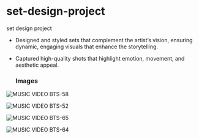 # set-design-project
set design project

- Designed and styled sets that complement the artist’s vision, ensuring dynamic, engaging visuals that enhance the storytelling.
- Captured high-quality shots that highlight emotion, movement, and aesthetic appeal.

  ### Images
  
![MUSIC VIDEO BTS-58](https://github.com/user-attachments/assets/10a42b34-028a-4401-8cab-5ec033b1fd8b)

![MUSIC VIDEO BTS-52](https://github.com/user-attachments/assets/a8e0bf06-f2ca-4945-9b60-528190bbf822)

![MUSIC VIDEO BTS-65](https://github.com/user-attachments/assets/c4f5be4b-fc88-484d-84ca-90ff1c707a85)

![MUSIC VIDEO BTS-64](https://github.com/user-attachments/assets/02729815-a52d-4e63-876a-4ee44180df07)
